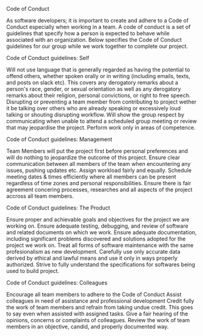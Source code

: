 Code of  Conduct

As software developers; it is important to create and adhere to a Code of Conduct especially when working in a team. A code of conduct is a set of guidelines that specify how a person is expected to behave while associated with an organization. Below specifies the Code of Conduct guidelines for our group while we work together to complete our project.




Code of Conduct guidelines: Self

Will not use language that is generally regarded as having the potential to offend others, whether spoken orally or in writing (including emails, texts, and posts on slack etc). This covers any derogatory remarks about a person's race, gender, or sexual orientation as well as any derogatory remarks about their religion, personal convictions, or right to free speech.
Disrupting or preventing a team member from contributing to project wether it be talking over others who are already speaking or excessively loud talking or shouting disrupting workflow.
Will show the group respect by communicating when unable to attend a scheduled group meeting or review that may jeopardise the project.
Perform work only in areas of competence.






Code of Conduct guidelines: Management

Team Members will put the project first before personal preferences and will do nothing to jeopardize the outcome of this project.
Ensure clear communication between all members of the team when encountering any issues, pushing updates etc.
Assign workload fairly and equally.
Schedule meeting dates & times efficiently where all members can be present regardless of time zones and personal responsibilities.
Ensure there is fair agreement concering processes, researches and all aspects of the project accross all team members.



Code of Conduct guidelines: The Product

Ensure proper and achievable goals and objectives for the project we are working on.
Ensure adequate testing, debugging, and review of software and related documents on which we work.
Ensure adequate documentation, including significant problems discovered and solutions adopted for the project we work on.
Treat all forms of software maintenance with the same profesionalism as new development.
Carefully use only accurate data derived by ethical and lawful means and use it only in ways properly authorized.
Strive to fully understand the specifications for softwares being used to build project.


Code of Conduct guidelines: Colleagues

Encourage all team members to adhere to the Code of Conduct
Assist colleagues in need of assistance and professional development
Credit fully the work of team members and refrain from taking undue credit. This goes to say even when assisted with assigned tasks.
Give a fair hearing of  the opinions, concerns or complaints of colleagues.
Review the work of team members in an objective, candid, and properly documented way.




